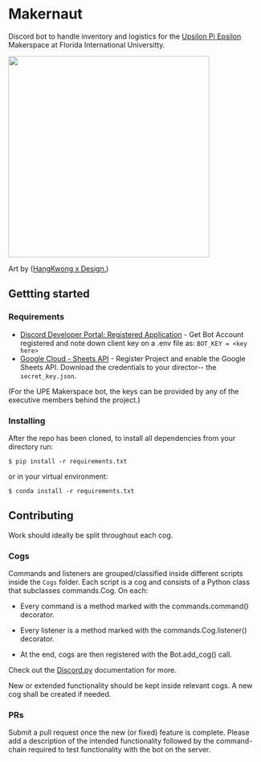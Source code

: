 # Makernaut
Discord bot to handle inventory and logistics for the <a href=https://upe.cs.fiu.edu/> Upsilon Pi Epsilon </a> Makerspace at Florida International Universitty. 

<img src=https://i.imgur.com/6KQ4JR1.jpg width="400">
<p> Art by (<a href = https://www.instagram.com/hkxdesign/?hl=en>HangKwong x Design.</a>)</p>

## Gettting started

### Requirements 
* [Discord Developer Portal: Registered Application](https://discord.com/developers/applications) - Get Bot Account registered and note down client key on a .env file as: `BOT_KEY = <key here>`
* [Google Cloud - Sheets API](https://console.cloud.google.com/apis/) - Register Project and enable the Google Sheets API. Download the credentials to your director-- the `secret_key.json`.

(For the UPE Makerspace bot, the keys can be provided by any of the executive members behind the project.)

### Installing

After the repo has been cloned, to install all dependencies from your directory run: 
```
$ pip install -r requirements.txt 
```
or in your virtual environment:
```
$ conda install -r requirements.txt
```

## Contributing

Work should ideally be split throughout each cog.

### Cogs

Commands and listeners are grouped/classified inside different scripts inside the `Cogs` folder. Each script is a cog and consists of a Python class that subclasses commands.Cog. On each:

* Every command is a method marked with the commands.command() decorator.

* Every listener is a method marked with the commands.Cog.listener() decorator.

* At the end, cogs are then registered with the Bot.add_cog() call.

Check out the [Discord.py](discordpy.readthedocs.io) documentation for more.

New or extended functionality should be kept inside relevant cogs. A new cog shall be created if needed. 

### PRs

Submit a pull request once the new (or fixed) feature is complete. Please add a description of the intended functionality followed by the command-chain required to test functionality with the bot on the server. 
